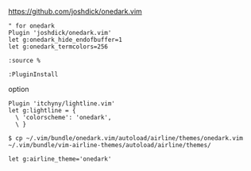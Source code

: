 https://github.com/joshdick/onedark.vim


```vim 
" for onedark
Plugin 'joshdick/onedark.vim'
let g:onedark_hide_endofbuffer=1
let g:onedark_termcolors=256
```

```vim
:source %
```
```vim
:PluginInstall
```



option

```vim
Plugin 'itchyny/lightline.vim'
let g:lightline = {
  \ 'colorscheme': 'onedark',
  \ }
```


```console
$ cp ~/.vim/bundle/onedark.vim/autoload/airline/themes/onedark.vim ~/.vim/bundle/vim-airline-themes/autoload/airline/themes/
```

```vim
let g:airline_theme='onedark'
```
